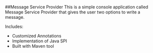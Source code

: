 ##Message Service Provider
This is a simple console application called Message Service Provider that gives the
user two options to write a message.

Includes:
- Customized Annotations
- Implementation of Java SPI
- Built with Maven tool